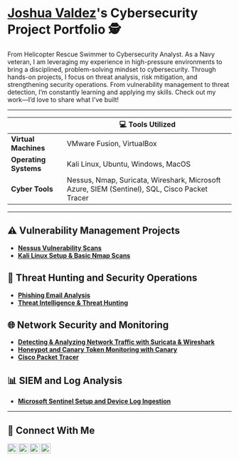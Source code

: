 # <a href="https://www.linkedin.com/in/joshua-valdez-0a7838225/">Joshua Valdez</a>'s Cybersecurity Project Portfolio 🕵️

From Helicopter Rescue Swimmer to Cybersecurity Analyst. As a Navy veteran, I am leveraging my experience in high-pressure environments to bring a disciplined, problem-solving mindset to cybersecurity. Through hands-on projects, I focus on threat analysis, risk mitigation, and strengthening security operations. From vulnerability management to threat detection, I’m constantly learning and applying my skills. Check out my work—I’d love to share what I’ve built!

<hr/>

|         | **💻 Tools Utilized**                 |
|----------------------|----------------------------|
| **Virtual Machines** | VMware Fusion, VirtualBox  |
| **Operating Systems** | Kali Linux, Ubuntu, Windows, MacOS           |
| **Cyber Tools**      | Nessus,  Nmap, Suricata, Wireshark, Microsoft Azure, SIEM (Sentinel), SQL, Cisco Packet Tracer        |


<hr/>

## ⚠️ Vulnerability Management Projects

- **[Nessus Vulnerability Scans](https://github.com/joshcybertest/vulnerability-management-program)**
- **[Kali Linux Setup & Basic Nmap Scans](https://github.com/joshcybertest/programmatic-vulnerability-remediations)**

## 🚨 Threat Hunting and Security Operations

- **[Phishing Email Analysis](https://github.com/j0shValdez/Phishing-Email-Analysis)**
- **[Threat Intelligence & Threat Hunting](https://github.com/j0shValdez/Phishing-Email-Analysis)**

## 🌐 Network Security and Monitoring

- **[Detecting & Analyzing Network Traffic with Suricata & Wireshark](https://github.com/joshcybertest/vulnerability-management-program)**
- **[Honeypot and Canary Token Monitoring with Canary](https://github.com/joshcybertest/programmatic-vulnerability-remediations)**
- **[Cisco Packet Tracer](https://github.com/joshcybertest/programmatic-vulnerability-remediations)**

## 📊 SIEM and Log Analysis

- **[Microsoft Sentinel Setup and Device Log Ingestion](https://github.com/joshcybertest/vulnerability-management-program)**

<hr/>

## 🤳 Connect With Me

[<img align="left" alt="___________ | YouTube" width="22px" src="https://cdn.jsdelivr.net/npm/simple-icons@v3/icons/youtube.svg" />][youtube]
[<img align="left" alt="___________ | Twitter" width="22px" src="https://cdn.jsdelivr.net/npm/simple-icons@v3/icons/twitter.svg" />][twitter]
[<img align="left" alt="___________ | LinkedIn" width="22px" src="https://cdn.jsdelivr.net/npm/simple-icons@v3/icons/linkedin.svg" />][linkedin]
[<img align="left" alt="___________ | Instagram" width="22px" src="https://cdn.jsdelivr.net/npm/simple-icons@v3/icons/instagram.svg" />][instagram]

[twitter]: https://twitter.com/___________
[youtube]: https://www.youtube.com/c/___________
[instagram]: https://www.instagram.com/___________
[linkedin]: https://linkedin.com/in/joshua-valdez-0a7838225/

<!--
<img width="35" alt="image" src="https://github.com/user-attachments/assets/2f41c7cd-5ea8-4475-b451-a37161b6c3fb"> 
<img width="35" alt="image" src="https://github.com/user-attachments/assets/77649969-9910-4994-8b96-74a116cfb2a8">
-->
